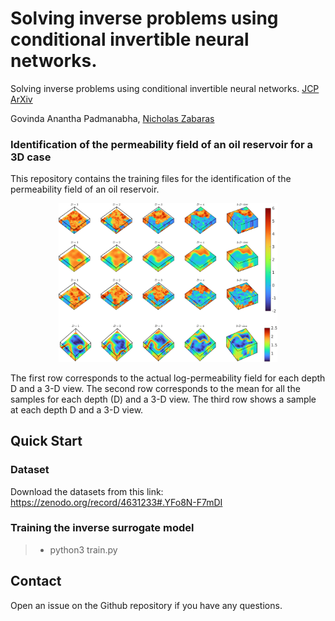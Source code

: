 # Solving inverse problems using conditional invertible neural networks.

Solving inverse problems using conditional invertible neural networks. [JCP](https://www.sciencedirect.com/science/article/pii/S0021999121000899#se0110) [ArXiv](https://arxiv.org/abs/2007.15849)

Govinda Anantha Padmanabha, [Nicholas Zabaras](https://www.zabaras.com/)  
### Identification of the permeability field of an oil reservoir for a 3D case

This repository contains the training files for the identification of the permeability field of an oil reservoir.  
<p align="center">
 <img src="images/Pic1-2.png" width="350">
 </p>
The first row corresponds to the actual log-permeability field for each depth D and a 3-D view. The second row corresponds to the mean for all the samples for each depth (D) and a 3-D view. The third row shows a sample at each depth D and a 3-D view.

## Quick Start

### Dataset
Download the datasets from this link:
https://zenodo.org/record/4631233#.YFo8N-F7mDI
### Training the inverse surrogate model

> - python3 train.py


## Contact  

Open an issue on the Github repository if you have any questions.
